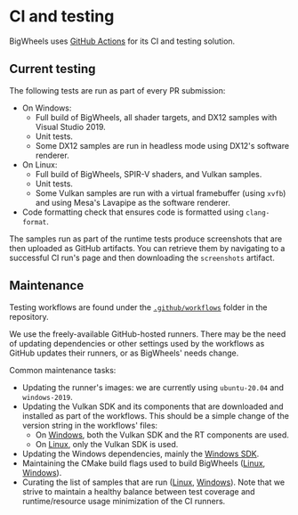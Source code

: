 # CI and testing
BigWheels uses [GitHub Actions]() for its CI and testing solution.

## Current testing 
The following tests are run as part of every PR submission:
* On Windows: 
  * Full build of BigWheels, all shader targets, and DX12 samples with Visual Studio 2019.
  * Unit tests.
  * Some DX12 samples are run in headless mode using DX12's software renderer.
* On Linux:
  * Full build of BigWheels, SPIR-V shaders, and Vulkan samples.
  * Unit tests.
  * Some Vulkan samples are run with a virtual framebuffer (using `xvfb`) and using Mesa's Lavapipe as the software renderer.
* Code formatting check that ensures code is formatted using `clang-format`.

The samples run as part of the runtime tests produce screenshots that are then uploaded as GitHub artifacts. You can retrieve them by navigating to a successful CI run's page and then downloading the `screenshots` artifact.

## Maintenance
Testing workflows are found under the [`.github/workflows`](https://github.com/google/bigwheels/tree/main/.github/workflows) folder in the repository.

We use the freely-available GitHub-hosted runners. There may be the need of updating dependencies or other settings used by the workflows as GitHub updates their runners, or as BigWheels' needs change.

Common maintenance tasks:
* Updating the runner's images: we are currently using `ubuntu-20.04` and `windows-2019`.
* Updating the Vulkan SDK and its components that are downloaded and installed as part of the workflows. This should be a simple change of the version string in the workflows' files:
  * On [Windows](https://github.com/google/bigwheels/blob/main/.github/workflows/windows-build.yml#L24), both the Vulkan SDK and the RT components are used.
  * On [Linux](https://github.com/google/bigwheels/blob/main/.github/workflows/linux-build.yml#L24), only the Vulkan SDK is used.
* Updating the Windows dependencies, mainly the [Windows SDK](https://github.com/google/bigwheels/blob/main/.github/workflows/windows-build.yml#L21).
* Maintaining the CMake build flags used to build BigWheels ([Linux](https://github.com/google/bigwheels/blob/main/.github/workflows/linux-build.yml#L41), [Windows](https://github.com/google/bigwheels/blob/main/.github/workflows/windows-build.yml#L44)).
* Curating the list of samples that are run ([Linux](https://github.com/google/bigwheels/blob/main/.github/workflows/linux-build.yml#L47), [Windows](https://github.com/google/bigwheels/blob/main/.github/workflows/windows-build.yml#L55)). Note that we strive to maintain a healthy balance between test coverage and runtime/resource usage minimization of the CI runners.